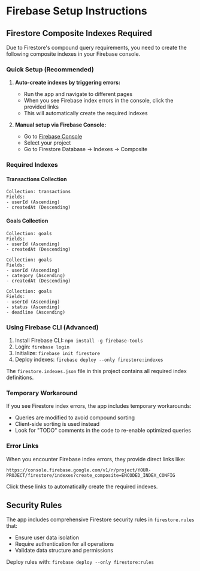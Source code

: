 # Firebase Setup Instructions

## Firestore Composite Indexes Required

Due to Firestore's compound query requirements, you need to create the following composite indexes in your Firebase console.

### Quick Setup (Recommended)

1. **Auto-create indexes by triggering errors:**
   - Run the app and navigate to different pages
   - When you see Firebase index errors in the console, click the provided links
   - This will automatically create the required indexes

2. **Manual setup via Firebase Console:**
   - Go to [Firebase Console](https://console.firebase.google.com)
   - Select your project
   - Go to Firestore Database → Indexes → Composite

### Required Indexes

#### Transactions Collection
```
Collection: transactions
Fields:
- userId (Ascending)
- createdAt (Descending)
```

#### Goals Collection
```
Collection: goals
Fields:
- userId (Ascending) 
- createdAt (Descending)
```

```
Collection: goals
Fields:
- userId (Ascending)
- category (Ascending)
- createdAt (Descending)
```

```
Collection: goals
Fields:
- userId (Ascending)
- status (Ascending)
- deadline (Ascending)
```

### Using Firebase CLI (Advanced)

1. Install Firebase CLI: `npm install -g firebase-tools`
2. Login: `firebase login`
3. Initialize: `firebase init firestore`
4. Deploy indexes: `firebase deploy --only firestore:indexes`

The `firestore.indexes.json` file in this project contains all required index definitions.

### Temporary Workaround

If you see Firestore index errors, the app includes temporary workarounds:
- Queries are modified to avoid compound sorting
- Client-side sorting is used instead
- Look for "TODO" comments in the code to re-enable optimized queries

### Error Links

When you encounter Firebase index errors, they provide direct links like:
```
https://console.firebase.google.com/v1/r/project/YOUR-PROJECT/firestore/indexes?create_composite=ENCODED_INDEX_CONFIG
```

Click these links to automatically create the required indexes.

## Security Rules

The app includes comprehensive Firestore security rules in `firestore.rules` that:
- Ensure user data isolation
- Require authentication for all operations
- Validate data structure and permissions

Deploy rules with: `firebase deploy --only firestore:rules`